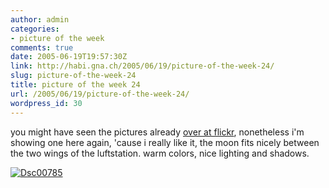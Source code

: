 ```yaml
---
author: admin
categories:
- picture of the week
comments: true
date: 2005-06-19T19:57:30Z
link: http://habi.gna.ch/2005/06/19/picture-of-the-week-24/
slug: picture-of-the-week-24
title: picture of the week 24
url: /2005/06/19/picture-of-the-week-24/
wordpress_id: 30
---
```


you might have seen the pictures already [over at flickr](http://www.flickr.com/photos/habi/sets/467068/), nonetheless i'm showing one here again, 'cause i really like it, the moon fits nicely between the two wings of the luftstation. warm colors, nice lighting and shadows.



[![Dsc00785](http://habi.gna.ch/blog/images/DSC00785-tm.jpg)](http://habi.gna.ch/blog/images/DSC00785.jpg)

